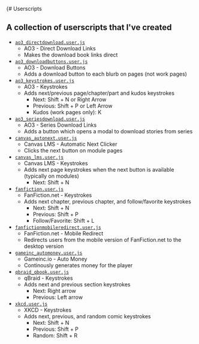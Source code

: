 {# Userscripts

## A collection of userscripts that I've created

- [`ao3_directdownload.user.js`](https://github.com/hkamran80/userscripts/raw/main/ao3_directdownload.user.js)
    - AO3 - Direct Download Links
    - Makes the download book links direct
- [`ao3_downloadbuttons.user.js`](https://github.com/hkamran80/userscripts/raw/main/ao3_downloadbuttons.user.js)
    - AO3 - Download Buttons
    - Adds a download button to each blurb on pages (not work pages)
- [`ao3_keystrokes.user.js`](https://github.com/hkamran80/userscripts/raw/main/ao3_keystrokes.user.js)
    - AO3 - Keystrokes
    - Adds next/previous page/chapter/part and kudos keystrokes
        - Next: Shift + N or Right Arrow
        - Previous: Shift + P or Left Arrow
        - Kudos (work pages only): K
- [`ao3_seriesdownload.user.js`](https://github.com/hkamran80/userscripts/raw/main/ao3_seriesdownload.user.js)
    - AO3 - Series Download Links
    - Adds a button which opens a modal to download stories from series
- [`canvas_autonext.user.js`](https://github.com/hkamran80/userscripts/raw/main/canvas_autonext.user.js)
    - Canvas LMS - Automatic Next Clicker
    - Clicks the next button on module pages
- [`canvas_lms.user.js`](https://github.com/hkamran80/userscripts/raw/main/canvas_lms.user.js)
    - Canvas LMS - Keystrokes
    - Adds next page keystrokes when the next button is available (typically on modules)
        - Next: Shift + N
- [`fanfiction.user.js`](https://github.com/hkamran80/userscripts/raw/main/fanfiction.user.js)
    - FanFiction.net - Keystrokes
    - Adds next chapter, previous chapter, and follow/favorite keystrokes
        - Next: Shift + N
        - Previous: Shift + P
        - Follow/Favorite: Shift + L
- [`fanfictionmobileredirect.user.js`](https://github.com/hkamran80/userscripts/raw/main/fanfictionmobileredirect.user.js)
    - FanFiction.net - Mobile Redirect
    - Redirects users from the mobile version of FanFiction.net to the desktop version
- [`gameinc_automoney.user.js`](https://github.com/hkamran80/userscripts/raw/main/gameinc_automoney.user.js)
    - Gameinc.io - Auto Money
    - Continously generates money for the player
- [`qbraid_qbook.user.js`](https://github.com/hkamran80/userscripts/raw/main/qbraid_qbook.user.js)
    - qBraid - Keystrokes
    - Adds next and previous section keystrokes
        - Next: Right arrow
        - Previous: Left arrow
- [`xkcd.user.js`](https://github.com/hkamran80/userscripts/raw/main/xkcd.user.js)
    - XKCD - Keystrokes
    - Adds next, previous, and random comic keystrokes
        - Next: Shift + N
        - Previous: Shift + P
        - Random: Shift + R
